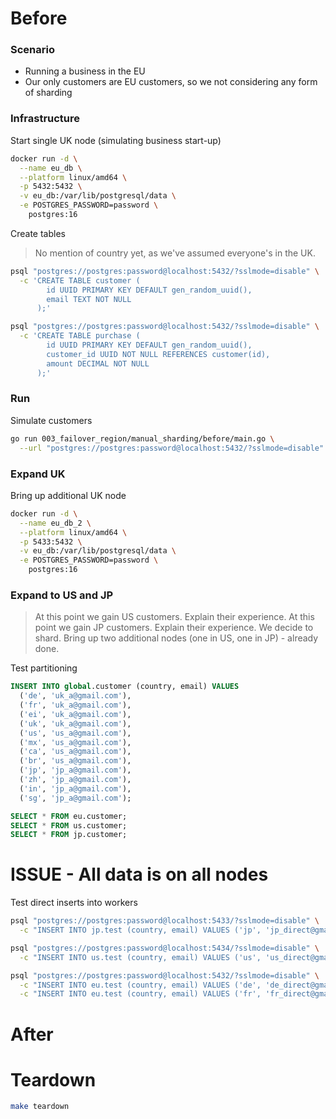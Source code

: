 # Before

### Scenario

* Running a business in the EU
* Our only customers are EU customers, so we not considering any form of sharding

### Infrastructure

Start single UK node (simulating business start-up)

``` sh
docker run -d \
  --name eu_db \
  --platform linux/amd64 \
  -p 5432:5432 \
  -v eu_db:/var/lib/postgresql/data \
  -e POSTGRES_PASSWORD=password \
    postgres:16
```

Create tables

> No mention of country yet, as we've assumed everyone's in the UK.

```sh
psql "postgres://postgres:password@localhost:5432/?sslmode=disable" \
  -c 'CREATE TABLE customer (
        id UUID PRIMARY KEY DEFAULT gen_random_uuid(),
        email TEXT NOT NULL
      );'

psql "postgres://postgres:password@localhost:5432/?sslmode=disable" \
  -c 'CREATE TABLE purchase (
        id UUID PRIMARY KEY DEFAULT gen_random_uuid(),
        customer_id UUID NOT NULL REFERENCES customer(id),
        amount DECIMAL NOT NULL
      );'
```

### Run

Simulate customers

```sh
go run 003_failover_region/manual_sharding/before/main.go \
  --url "postgres://postgres:password@localhost:5432/?sslmode=disable"
```

### Expand UK

Bring up additional UK node

``` sh
docker run -d \
  --name eu_db_2 \
  --platform linux/amd64 \
  -p 5433:5432 \
  -v eu_db:/var/lib/postgresql/data \
  -e POSTGRES_PASSWORD=password \
    postgres:16
```

### Expand to US and JP

> At this point we gain US customers. Explain their experience.
> At this point we gain JP customers. Explain their experience.
> We decide to shard.
> Bring up two additional nodes (one in US, one in JP) - already done.



Test partitioning

``` sql
INSERT INTO global.customer (country, email) VALUES
  ('de', 'uk_a@gmail.com'),
  ('fr', 'uk_a@gmail.com'),
  ('ei', 'uk_a@gmail.com'),
  ('uk', 'uk_a@gmail.com'),
  ('us', 'us_a@gmail.com'),
  ('mx', 'us_a@gmail.com'),
  ('ca', 'us_a@gmail.com'),
  ('br', 'us_a@gmail.com'),
  ('jp', 'jp_a@gmail.com'),
  ('zh', 'jp_a@gmail.com'),
  ('in', 'jp_a@gmail.com'),
  ('sg', 'jp_a@gmail.com');

SELECT * FROM eu.customer;
SELECT * FROM us.customer;
SELECT * FROM jp.customer;
```

# ISSUE - All data is on all nodes

Test direct inserts into workers

``` sh
psql "postgres://postgres:password@localhost:5433/?sslmode=disable" \
  -c "INSERT INTO jp.test (country, email) VALUES ('jp', 'jp_direct@gmail.com')"

psql "postgres://postgres:password@localhost:5434/?sslmode=disable" \
  -c "INSERT INTO us.test (country, email) VALUES ('us', 'us_direct@gmail.com')"

psql "postgres://postgres:password@localhost:5432/?sslmode=disable" \
  -c "INSERT INTO eu.test (country, email) VALUES ('de', 'de_direct@gmail.com')" \
  -c "INSERT INTO eu.test (country, email) VALUES ('fr', 'fr_direct@gmail.com')"
```

# After

# Teardown

```sh
make teardown
```
